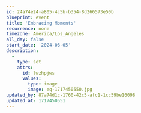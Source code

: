 ```yaml
---
id: 24a74e24-a805-4c5b-b354-8d266573e50b
blueprint: event
title: 'Embracing Moments'
recurrence: none
timezone: America/Los_Angeles
all_day: false
start_date: '2024-06-05'
description:
  -
    type: set
    attrs:
      id: lwzhpjws
      values:
        type: image
        image: eq-1717450550.jpg
updated_by: 87a74d1c-1760-42c5-afc1-1cc59be16098
updated_at: 1717450551
---
```

